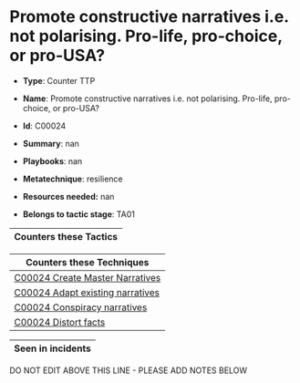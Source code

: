 # Promote constructive narratives i.e. not polarising.  Pro-life, pro-choice, or pro-USA?

* **Type**: Counter TTP

* **Name**: Promote constructive narratives i.e. not polarising.  Pro-life, pro-choice, or pro-USA?

* **Id**: C00024

* **Summary**: nan

* **Playbooks**: nan

* **Metatechnique**: resilience

* **Resources needed:** nan

* **Belongs to tactic stage**: TA01


| Counters these Tactics |
| ---------------------- |



| Counters these Techniques |
| ------------------------- |
| [C00024 Create Master Narratives](../techniques/C00024.md) |
| [C00024 Adapt existing narratives](../techniques/C00024.md) |
| [C00024 Conspiracy narratives](../techniques/C00024.md) |
| [C00024 Distort facts](../techniques/C00024.md) |



| Seen in incidents |
| ----------------- |


DO NOT EDIT ABOVE THIS LINE - PLEASE ADD NOTES BELOW